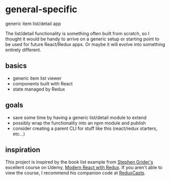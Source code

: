 # general-specific
generic item list/detail app

The list/detail functionality is something often built from scratch, so I thought it would be handy to arrive on a generic setup or starting point to be used for future React/Redux apps. Or maybe it will evolve into something entirely different.

## basics
- generic item list viewer
- components built with React
- state managed by Redux

## goals
- save some time by having a generic list/detail module to extend
- possibly wrap the functionality into an npm module and publish
- consider creating a parent CLI for stuff like this (react/redux starters, etc...)

## inspiration
This project is inspired by the book list example from [Stephen Grider's](https://github.com/StephenGrider) excellent course on Udemy, [Modern React with Redux](https://www.udemy.com/react-redux). If you aren't able to view the course, I recommend his companion code at [ReduxCasts](https://github.com/StephenGrider/ReduxCasts). 
